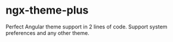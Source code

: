 # ngx-theme-plus
Perfect Angular theme support in 2 lines of code. Support system preferences and any other theme.
